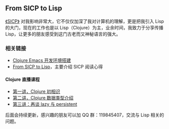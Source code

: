 ## From SICP to Lisp

[《SICP》](http://book.douban.com/subject/1148282/) 对我影响非常大，它不仅仅加深了我对计算机的理解，更是把我引入 Lisp 的大门，现在的工作也是以 Lisp（Clojure）为主，业余时间，我致力于分享传播 Lisp，让更多的朋友感受到这门古老而又神秘语言的强大。

### 相关链接

- [Clojure Emacs 开发环境搭建](https://github.com/sicper/emacs-for-clojure)
- [From SICP to Lisp](https://v.qq.com/x/page/u0537t2wpd1.html)，主要介绍 SICP 阅读心得

#### Clojure 直播课程

- [第一讲，Clojure 初相识](https://segmentfault.com/l/1500000010754506)
- [第二讲，Clojure 数据类型介绍](https://segmentfault.com/l/1500000010818857)
- [第三讲：再谈 lazy 与 persistent](https://segmentfault.com/l/1500000010989773)

后面会持续更新，感兴趣的朋友可以加 QQ 群：119845407，交流与 Lisp 相关的问题。
